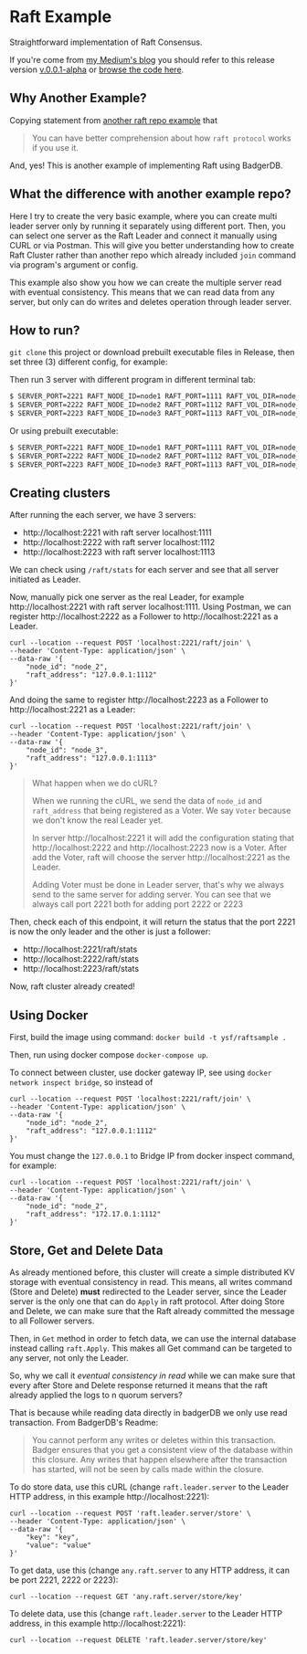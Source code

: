 # Raft Example

Straightforward implementation of Raft Consensus.

If you're come from [my Medium's blog](https://yusufs.medium.com/creating-distributed-kv-database-by-implementing-raft-consensus-using-golang-d0884eef2e28) 
you should refer to this release version [v.0.0.1-alpha](https://github.com/yusufsyaifudin/raft-sample/releases/tag/v.0.0.1-alpha) or [browse the code here](https://github.com/yusufsyaifudin/raft-sample/tree/v.0.0.1-alpha).

## Why Another Example?

Copying statement from [another raft repo example](https://github.com/yongman/leto) that

> You can have better comprehension about how `raft protocol` works if you use it. 

And, yes! This is another example of implementing Raft using BadgerDB.

## What the difference with another example repo?

Here I try to create the very basic example, where you can create multi leader server only by running it separately using different port.
Then, you can select one server as the Raft Leader and connect it manually using CURL or via Postman.
This will give you better understanding how to create Raft Cluster rather than another repo which already included `join` command via program's argument or config.

This example also show you how we can create the multiple server read with eventual consistency. 
This means that we can read data from any server, but only can do writes and deletes operation through leader server.

## How to run?

`git clone` this project or download prebuilt executable files in Release, then set three (3) different config, for example:

Then run 3 server with different program in different terminal tab:

```bash
$ SERVER_PORT=2221 RAFT_NODE_ID=node1 RAFT_PORT=1111 RAFT_VOL_DIR=node_1_data go run ysf/raftsample/cmd/api
$ SERVER_PORT=2222 RAFT_NODE_ID=node2 RAFT_PORT=1112 RAFT_VOL_DIR=node_2_data go run ysf/raftsample/cmd/api
$ SERVER_PORT=2223 RAFT_NODE_ID=node3 RAFT_PORT=1113 RAFT_VOL_DIR=node_3_data go run ysf/raftsample/cmd/api
```

Or using prebuilt executable:

```bash
$ SERVER_PORT=2221 RAFT_NODE_ID=node1 RAFT_PORT=1111 RAFT_VOL_DIR=node_1_data ./raftsample
$ SERVER_PORT=2222 RAFT_NODE_ID=node2 RAFT_PORT=1112 RAFT_VOL_DIR=node_2_data ./raftsample
$ SERVER_PORT=2223 RAFT_NODE_ID=node3 RAFT_PORT=1113 RAFT_VOL_DIR=node_3_data ./raftsample
```

## Creating clusters

After running the each server, we have 3 servers:

* http://localhost:2221 with raft server localhost:1111
* http://localhost:2222 with raft server localhost:1112
* http://localhost:2223 with raft server localhost:1113

We can check using `/raft/stats` for each server and see that all server initiated as Leader.

Now, manually pick one server as the real Leader, for example http://localhost:2221 with raft server localhost:1111.
Using Postman, we can register http://localhost:2222 as a Follower to http://localhost:2221 as a Leader.

```curl
curl --location --request POST 'localhost:2221/raft/join' \
--header 'Content-Type: application/json' \
--data-raw '{
	"node_id": "node_2", 
	"raft_address": "127.0.0.1:1112"
}'
```

And doing the same to register http://localhost:2223 as a Follower to http://localhost:2221 as a Leader:

```curl
curl --location --request POST 'localhost:2221/raft/join' \
--header 'Content-Type: application/json' \
--data-raw '{
	"node_id": "node_3", 
	"raft_address": "127.0.0.1:1113"
}'
```

> What happen when we do cURL?
>
> When we running the cURL, we send the data of `node_id` and `raft_address` that being registered as a Voter.
> We say `Voter` because we don't know the real Leader yet.
> 
>
> In server http://localhost:2221 it will add the configuration stating that http://localhost:2222 and http://localhost:2223
> now is a Voter.
> After add the Voter, raft will choose the server http://localhost:2221 as the Leader.
>
> Adding Voter must be done in Leader server, that's why we always send to the same server for adding server.
> You can see that we always call port 2221 both for adding port 2222 or 2223

Then, check each of this endpoint, it will return the status that the port 2221 is now the only leader and the other is just a follower:

* http://localhost:2221/raft/stats
* http://localhost:2222/raft/stats
* http://localhost:2223/raft/stats

Now, raft cluster already created!

## Using Docker

First, build the image using command: `docker build -t ysf/raftsample .`

Then, run using docker compose `docker-compose up`.

To connect between cluster, use docker gateway IP, see using `docker network inspect bridge`,
so instead of 

```curl
curl --location --request POST 'localhost:2221/raft/join' \
--header 'Content-Type: application/json' \
--data-raw '{
	"node_id": "node_2", 
	"raft_address": "127.0.0.1:1112"
}'
```

You must change the `127.0.0.1` to Bridge IP from docker inspect command, for example:

```curl
curl --location --request POST 'localhost:2221/raft/join' \
--header 'Content-Type: application/json' \
--data-raw '{
	"node_id": "node_2", 
	"raft_address": "172.17.0.1:1112"
}'
```

## Store, Get and Delete Data

As already mentioned before, this cluster will create a simple distributed KV storage with eventual consistency in read.
This means, all writes command (Store and Delete) **must** redirected to the Leader server, since the Leader server is the only one
that can do `Apply` in raft protocol. After doing Store and Delete, we can make sure that the Raft already committed the message to all Follower servers.

Then, in `Get` method in order to fetch data, we can use the internal database instead calling `raft.Apply`. 
This makes all Get command can be targeted to any server, not only the Leader.

So, why we call it _eventual consistency in read_ while we can make sure that every after Store and Delete response returned it means that the raft already applied the logs to n quorum servers?

That is because while reading data directly in badgerDB we only use read transaction. From BadgerDB's Readme:

> You cannot perform any writes or deletes within this transaction. Badger ensures that you get a consistent view of the database within this closure. Any writes that happen elsewhere after the transaction has started, will not be seen by calls made within the closure.

To do store data, use this cURL (change `raft.leader.server` to the Leader HTTP address, in this example http://localhost:2221):

```curl
curl --location --request POST 'raft.leader.server/store' \
--header 'Content-Type: application/json' \
--data-raw '{
	"key": "key",
	"value": "value"
}'
```

To get data, use this (change `any.raft.server` to any HTTP address, it can be port 2221, 2222 or 2223):

```curl
curl --location --request GET 'any.raft.server/store/key'
```

To delete data, use this (change `raft.leader.server` to the Leader HTTP address, in this example http://localhost:2221):

```curl
curl --location --request DELETE 'raft.leader.server/store/key'
```
